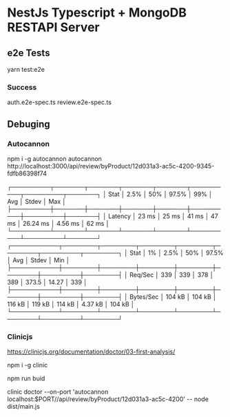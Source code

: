 # NestJs Typescript + MongoDB RESTAPI Server

## e2e Tests
yarn test:e2e

### Success
auth.e2e-spec.ts
review.e2e-spec.ts

## Debuging

### Autocannon

npm i -g autocannon
autocannon http://localhost:3000/api/review/byProduct/12d031a3-ac5c-4200-9345-fdfb86398f74

┌─────────┬───────┬───────┬───────┬───────┬──────────┬─────────┬───────┐
│ Stat    │ 2.5%  │ 50%   │ 97.5% │ 99%   │ Avg      │ Stdev   │ Max   │
├─────────┼───────┼───────┼───────┼───────┼──────────┼─────────┼───────┤
│ Latency │ 23 ms │ 25 ms │ 41 ms │ 47 ms │ 26.24 ms │ 4.56 ms │ 62 ms │
└─────────┴───────┴───────┴───────┴───────┴──────────┴─────────┴───────┘
┌───────────┬────────┬────────┬────────┬────────┬────────┬─────────┬────────┐
│ Stat      │ 1%     │ 2.5%   │ 50%    │ 97.5%  │ Avg    │ Stdev   │ Min    │
├───────────┼────────┼────────┼────────┼────────┼────────┼─────────┼────────┤
│ Req/Sec   │ 339    │ 339    │ 378    │ 389    │ 373.5  │ 14.27   │ 339    │
├───────────┼────────┼────────┼────────┼────────┼────────┼─────────┼────────┤
│ Bytes/Sec │ 104 kB │ 104 kB │ 116 kB │ 119 kB │ 114 kB │ 4.37 kB │ 104 kB │
└───────────┴────────┴────────┴────────┴────────┴────────┴─────────┴────────┘

### Clinicjs

https://clinicjs.org/documentation/doctor/03-first-analysis/

npm i -g clinic

npm run buid

clinic doctor --on-port 'autocannon localhost:$PORT//api/review/byProduct/12d031a3-ac5c-4200' -- node dist/main.js
